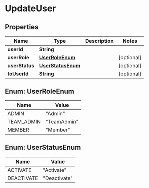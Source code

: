 

# UpdateUser


## Properties

| Name | Type | Description | Notes |
|------------ | ------------- | ------------- | -------------|
|**userId** | **String** |  |  |
|**userRole** | [**UserRoleEnum**](#UserRoleEnum) |  |  [optional] |
|**userStatus** | [**UserStatusEnum**](#UserStatusEnum) |  |  [optional] |
|**toUserId** | **String** |  |  [optional] |



## Enum: UserRoleEnum

| Name | Value |
|---- | -----|
| ADMIN | &quot;Admin&quot; |
| TEAM_ADMIN | &quot;TeamAdmin&quot; |
| MEMBER | &quot;Member&quot; |



## Enum: UserStatusEnum

| Name | Value |
|---- | -----|
| ACTIVATE | &quot;Activate&quot; |
| DEACTIVATE | &quot;Deactivate&quot; |



